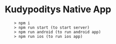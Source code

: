 # Kudypoditys Native App

```
	> npm i
	> npm run start (to start server)
	> npm run android (to run android app)
	> npm run ios (to run ios app)
	
```
